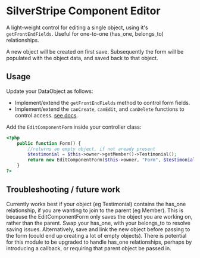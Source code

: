 # SilverStripe Component Editor

A light-weight control for editing a single object, using it's `getFrontEndFields`. Useful for one-to-one (has_one, belongs_to) relationships.

A new object will be created on first save.
Subsequently the form will be populated with the object data, and saved back to that object.

## Usage

Update your DataObject as follows:

 * Implement/extend the `getFrontEndFields` method to control form fields.
 * Implement/extend the `canCreate`, `canEdit`, and `canDelete` functions to control access. [see docs](http://doc.silverstripe.org/framework/en/reference/modeladmin#permissions).

Add the `EditComponentForm` inside your controller class:
```php
<?php
    public function Form() {
        //returns an empty object, if not aready present
        $testimonial = $this->owner->getMember()->Testimonial();
        return new EditComponentForm($this->owner, "Form", $testimonial);
    }
?>
```


## Troubleshooting / future work

Currently works best if your object (eg Testimonial) contains the has_one relationship, if you are wanting to join to the parent (eg Member). This is because the EditComponentForm only saves the object you are working on, rather than the parent.
Swap your has_one, with your belongs_to to resolve saving issues.
Alternatively, save and link the new object before passing to the form (could end up creating a lot of empty objects).
There is potential for this module to be upgraded to handle has_one relationships, perhaps by introducing a callback, or requiring that parent object be passed in.